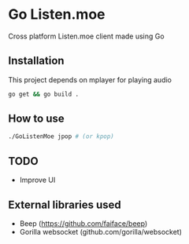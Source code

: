 # Go Listen.moe
Cross platform Listen.moe client made using Go

## Installation
This project depends on mplayer for playing audio

```bash
go get && go build .
```

## How to use
```bash
./GoListenMoe jpop # (or kpop)
```

## TODO
* Improve UI

## External libraries used
* Beep (https://github.com/faiface/beep)
* Gorilla websocket (github.com/gorilla/websocket)
